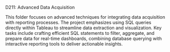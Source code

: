 D211: Advanced Data Acquisition

This folder focuses on advanced techniques for integrating data acquisition with reporting processes. The project emphasizes using SQL queries directly within Tableau to streamline data extraction and visualization. Key tasks include crafting efficient SQL statements to filter, aggregate, and prepare data for real-time dashboards, combining database querying with interactive reporting tools to deliver actionable insights.
